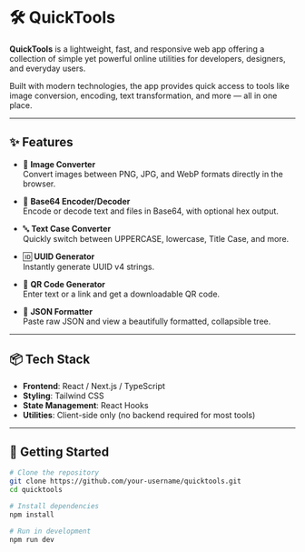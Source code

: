 # 🛠️ QuickTools

**QuickTools** is a lightweight, fast, and responsive web app offering a collection of simple yet powerful online utilities for developers, designers, and everyday users.

Built with modern technologies, the app provides quick access to tools like image conversion, encoding, text transformation, and more — all in one place.

---

## ✨ Features

- 🔄 **Image Converter**  
  Convert images between PNG, JPG, and WebP formats directly in the browser.

- 🧬 **Base64 Encoder/Decoder**  
  Encode or decode text and files in Base64, with optional hex output.

- 🔤 **Text Case Converter**  
  Quickly switch between UPPERCASE, lowercase, Title Case, and more.

- 🆔 **UUID Generator**  
  Instantly generate UUID v4 strings.

- 🔳 **QR Code Generator**  
  Enter text or a link and get a downloadable QR code.

- 🧾 **JSON Formatter**  
  Paste raw JSON and view a beautifully formatted, collapsible tree.

---

## 📦 Tech Stack

- **Frontend**: React / Next.js / TypeScript
- **Styling**: Tailwind CSS
- **State Management**: React Hooks
- **Utilities**: Client-side only (no backend required for most tools)

---

## 🚀 Getting Started

```bash
# Clone the repository
git clone https://github.com/your-username/quicktools.git
cd quicktools

# Install dependencies
npm install

# Run in development
npm run dev
```
